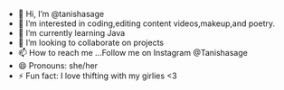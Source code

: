- 👋 Hi, I’m @tanishasage
- 👀 I’m interested in coding,editing content videos,makeup,and poetry.
- 🌱 I’m currently learning Java
- 💞️ I’m looking to collaborate on projects
- 📫 How to reach me ...Follow me on Instagram @Tanishasage
- 😄 Pronouns: she/her
- ⚡ Fun fact: I love thifting with my girlies <3

<!---
tanishasage/tanishasage is a ✨ special ✨ repository because its `README.md` (this file) appears on your GitHub profile.
You can click the Preview link to take a look at your changes.
--->
